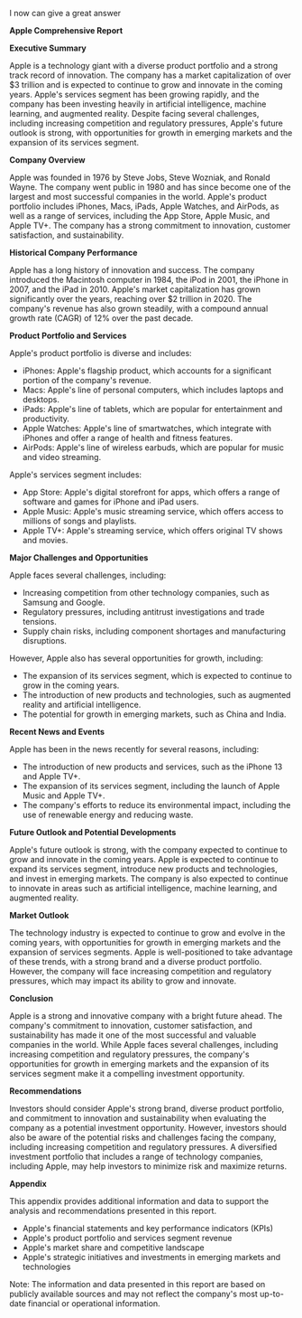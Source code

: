 I now can give a great answer

**Apple Comprehensive Report**

**Executive Summary**

Apple is a technology giant with a diverse product portfolio and a strong track record of innovation. The company has a market capitalization of over $3 trillion and is expected to continue to grow and innovate in the coming years. Apple's services segment has been growing rapidly, and the company has been investing heavily in artificial intelligence, machine learning, and augmented reality. Despite facing several challenges, including increasing competition and regulatory pressures, Apple's future outlook is strong, with opportunities for growth in emerging markets and the expansion of its services segment.

**Company Overview**

Apple was founded in 1976 by Steve Jobs, Steve Wozniak, and Ronald Wayne. The company went public in 1980 and has since become one of the largest and most successful companies in the world. Apple's product portfolio includes iPhones, Macs, iPads, Apple Watches, and AirPods, as well as a range of services, including the App Store, Apple Music, and Apple TV+. The company has a strong commitment to innovation, customer satisfaction, and sustainability.

**Historical Company Performance**

Apple has a long history of innovation and success. The company introduced the Macintosh computer in 1984, the iPod in 2001, the iPhone in 2007, and the iPad in 2010. Apple's market capitalization has grown significantly over the years, reaching over $2 trillion in 2020. The company's revenue has also grown steadily, with a compound annual growth rate (CAGR) of 12% over the past decade.

**Product Portfolio and Services**

Apple's product portfolio is diverse and includes:

* iPhones: Apple's flagship product, which accounts for a significant portion of the company's revenue.
* Macs: Apple's line of personal computers, which includes laptops and desktops.
* iPads: Apple's line of tablets, which are popular for entertainment and productivity.
* Apple Watches: Apple's line of smartwatches, which integrate with iPhones and offer a range of health and fitness features.
* AirPods: Apple's line of wireless earbuds, which are popular for music and video streaming.

Apple's services segment includes:

* App Store: Apple's digital storefront for apps, which offers a range of software and games for iPhone and iPad users.
* Apple Music: Apple's music streaming service, which offers access to millions of songs and playlists.
* Apple TV+: Apple's streaming service, which offers original TV shows and movies.

**Major Challenges and Opportunities**

Apple faces several challenges, including:

* Increasing competition from other technology companies, such as Samsung and Google.
* Regulatory pressures, including antitrust investigations and trade tensions.
* Supply chain risks, including component shortages and manufacturing disruptions.

However, Apple also has several opportunities for growth, including:

* The expansion of its services segment, which is expected to continue to grow in the coming years.
* The introduction of new products and technologies, such as augmented reality and artificial intelligence.
* The potential for growth in emerging markets, such as China and India.

**Recent News and Events**

Apple has been in the news recently for several reasons, including:

* The introduction of new products and services, such as the iPhone 13 and Apple TV+.
* The expansion of its services segment, including the launch of Apple Music and Apple TV+.
* The company's efforts to reduce its environmental impact, including the use of renewable energy and reducing waste.

**Future Outlook and Potential Developments**

Apple's future outlook is strong, with the company expected to continue to grow and innovate in the coming years. Apple is expected to continue to expand its services segment, introduce new products and technologies, and invest in emerging markets. The company is also expected to continue to innovate in areas such as artificial intelligence, machine learning, and augmented reality.

**Market Outlook**

The technology industry is expected to continue to grow and evolve in the coming years, with opportunities for growth in emerging markets and the expansion of services segments. Apple is well-positioned to take advantage of these trends, with a strong brand and a diverse product portfolio. However, the company will face increasing competition and regulatory pressures, which may impact its ability to grow and innovate.

**Conclusion**

Apple is a strong and innovative company with a bright future ahead. The company's commitment to innovation, customer satisfaction, and sustainability has made it one of the most successful and valuable companies in the world. While Apple faces several challenges, including increasing competition and regulatory pressures, the company's opportunities for growth in emerging markets and the expansion of its services segment make it a compelling investment opportunity.

**Recommendations**

Investors should consider Apple's strong brand, diverse product portfolio, and commitment to innovation and sustainability when evaluating the company as a potential investment opportunity. However, investors should also be aware of the potential risks and challenges facing the company, including increasing competition and regulatory pressures. A diversified investment portfolio that includes a range of technology companies, including Apple, may help investors to minimize risk and maximize returns.

**Appendix**

This appendix provides additional information and data to support the analysis and recommendations presented in this report.

* Apple's financial statements and key performance indicators (KPIs)
* Apple's product portfolio and services segment revenue
* Apple's market share and competitive landscape
* Apple's strategic initiatives and investments in emerging markets and technologies

Note: The information and data presented in this report are based on publicly available sources and may not reflect the company's most up-to-date financial or operational information.